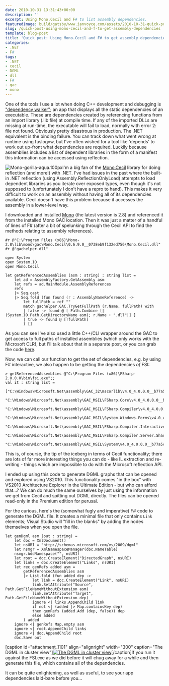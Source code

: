 ```yaml
---
date: 2010-10-31 13:31:43+00:00
description: ''
excerpt: Using Mono.Cecil and F# to list assembly dependencies.
featuredImage: build/gatsby/www.ianvoyce.com/assets/2010-10-31-quick-post-using-mono-cecil-and-f-to-get-assembly-dependencies_Mono-gorilla-aqua.100px.png
slug: /quick-post-using-mono-cecil-and-f-to-get-assembly-dependencies
template: blog-post
title: 'Quick post: Using Mono.Cecil and F# to get assembly dependencies'
categories:
- .NET
- F#
tags:
- .NET
- cecil
- DGML
- dll
- F#
- gac
- mono
---
```


One of the tools I use a lot when doing C++ development and debugging is ["dependency walker"](http://www.dependencywalker.com/); an app that displays all the static dependencies of an executable. These are dependencies created by referencing functions from an import library (.lib file) at compile time. If any of the imported DLLs are missing at run-time, the executable will fail to load, normally with error 2: file not found. Obviously pretty disastrous in production. The .NET equivalent is the binding failure. You can track down what went wrong at runtime using fuslogvw, but I've often wished for a tool like 'depends' to work out up-front what dependencies are required. Luckily because assemblies includes a list of dependent libraries in the form of a manifest this information can be accessed using reflection.

![Mono-gorilla-aqua.100px](build/gatsby/www.ianvoyce.com/assets/2010-10-31-quick-post-using-mono-cecil-and-f-to-get-assembly-dependencies_Mono-gorilla-aqua.100px.png)I'm a big fan of the [Mono.Cecil](http://www.mono-project.com/Cecil) library for doing reflection (and more!) with .NET. I've had issues in the past where the built-in .NET reflection (using Assembly.ReflectionOnlyLoad) attempts to load dependent libraries as you iterate over exposed types, even though it's not supposed to (unfortunately I don't have a repro to hand). This makes it very difficult to work on an assembly without having all of its dependencies available. Cecil doesn't have this problem because it accesses the assembly in a lower-level way.
<!-- more -->
I downloaded and installed [Mono](http://www.go-mono.com/mono-downloads/download.html) (the latest version is 2.8) and referenced it from the installed Mono GAC location. Then it was just a matter of a handful of lines of F# (after a bit of spelunking through the Cecil API to find the methods relating to assembly references).

    
    
    #r @"C:\Program Files (x86)\Mono-2.8\lib\mono\gac\Mono.Cecil\0.6.9.0__0738eb9f132ed756\Mono.Cecil.dll"
    #r @"gachelper.dll"
    
    open System
    open System.IO
    open Mono.Cecil
    
    let getReferencedAssemblies (asm : string) : string list =
        let ad = AssemblyFactory.GetAssembly asm
        let refs = ad.MainModule.AssemblyReferences
        refs 
        |> Seq.cast 
        |> Seq.fold (fun found (r : AssemblyNameReference) -> 
            let fullPath = ref ""
            match gachelper.GAC.TryGetFullPath (r.Name, fullPath) with
            | false -> found @ [ Path.Combine [|(System.IO.Path.GetDirectoryName asm); r.Name + ".dll"|] ]
            | true -> found @ [!fullPath]        
            ) []
    


As you can see I've also used a little C++/CLI wrapper around the GAC to get access to full paths of installed assemblies (which only works with the Microsoft CLR), but I'll talk about that in a separate post, or you can grab the code [here](http://github.com/voyce/gachelper).

Now, we can call our function to get the set of dependencies, e.g. by using F# interactive, we also happen to be getting the dependencies *of* FSI:

    
    
    > getReferencedAssemblies @"C:\Program Files (x86)\FSharp-2.0.0.0\bin\fsi.exe";;
    val it : string list =
      ["C:\Windows\Microsoft.Net\assembly\GAC_32\mscorlib\v4.0_4.0.0.0__b77a5c561934e089\mscorlib.dll";
       "C:\Windows\Microsoft.Net\assembly\GAC_MSIL\FSharp.Core\v4.0_4.0.0.0__b03f5f7f11d50a3a\FSharp.Core.dll";
       "C:\Windows\Microsoft.Net\assembly\GAC_MSIL\FSharp.Compiler\v4.0_4.0.0.0__b03f5f7f11d50a3a\FSharp.Compiler.dll";
       "C:\Windows\Microsoft.Net\assembly\GAC_MSIL\System.Windows.Forms\v4.0_4.0.0.0__b77a5c561934e089\System.Windows.Forms.dll";
       "C:\Windows\Microsoft.Net\assembly\GAC_MSIL\FSharp.Compiler.Interactive.Settings\v4.0_4.0.0.0__b03f5f7f11d50a3a\FSharp.Compiler.Interactive.Settings.dll";
       "C:\Windows\Microsoft.Net\assembly\GAC_MSIL\FSharp.Compiler.Server.Shared\v4.0_4.0.0.0__b03f5f7f11d50a3a\FSharp.Compiler.Server.Shared.dll";
       "C:\Windows\Microsoft.Net\assembly\GAC_MSIL\System\v4.0_4.0.0.0__b77a5c561934e089\System.dll"]
    



This is, of course, the tip of the iceberg in terms of Cecil functionality; there are lots of far more interesting things you can do - like IL extraction and re-writing - things which are impossible to do with the Microsoft reflection API.

I ended up using this code to generate DGML graphs that can be opened and explored using VS2010. This functionality comes "in the box" with VS2010 Architecture Explorer in the Ultimate Edition - but who can afford that...? We can do much the same ourselves by just using the information we get from Cecil and spitting out DGML directly. The files can be opened read-only in the Premium edition for perusal.

For the curious, here's the (somewhat fugly and imperative) F# code to generate the DGML file. It creates a minimal file that only contains `Link` elements; Visual Studio will "fill in the blanks" by adding the nodes themselves when you open the file.

    
    
    let genDgml asm (out : string) =
        let doc = XmlDocument()
        let nsURI = "http://schemas.microsoft.com/vs/2009/dgml"
        let nsmgr = XmlNamespaceManager(doc.NameTable)
        nsmgr.AddNamespace("", nsURI)
        let root = doc.CreateElement("DirectedGraph", nsURI)
        let links = doc.CreateElement("Links", nsURI)
        let rec genRefs added asm =
            getReferencedAssemblies asm
            |> List.fold (fun added dep -> 
                let link = doc.CreateElement("Link", nsURI)
                link.SetAttribute("Source", Path.GetFileNameWithoutExtension asm)
                link.SetAttribute("Target", Path.GetFileNameWithoutExtension dep)
                ignore <| links.AppendChild link
                if not <| (added |> Map.containsKey dep)
                then genRefs (added.Add (dep, false)) dep
                else added
            ) added
        ignore <| genRefs Map.empty asm
        ignore <| root.AppendChild links
        ignore <| doc.AppendChild root
        doc.Save out
    


[caption id="attachment_1101" align="alignright" width="300" caption="The DGML in cluster view"][![The DGML in cluster view](build/gatsby/www.ianvoyce.com/assets/2010-10-31-quick-post-using-mono-cecil-and-f-to-get-assembly-dependencies_dgml-300x158.png)](http://www.ianvoyce.com/wp-content/uploads/2010/10/dgml.png)[/caption]If you run it against the FSI.exe as we did before it will chug away for a while and then generate this file, which contains all of the dependencies.

It can be quite enlightening, as well as useful, to see your app dependencies laid-bare before you...
